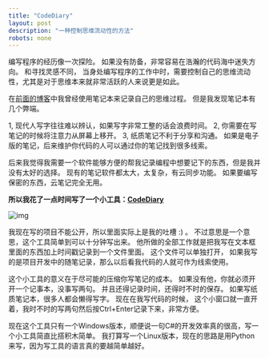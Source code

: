 ```yaml
---
title: "CodeDiary"
layout: post
description: "一种控制思维流动性的方法"
robots: none
---
```


编写程序的经历像一次探险。 如果没有防备，非常容易在浩瀚的代码海中迷失方向。 和寻找灵感不同，
当身处编写程序的工作中时，需要控制自己的思维流动性，尤其是对于思维本来就非常活跃的人来说更是如此。

在[前面的博客](http://www.thebgame.com/blog/2015/Why-you-need-a-note/)中我曾经使用笔记本来记录自己的思维过程。 
但是我发现笔记本有几个弊端。 

1, 现代人写字往往难以辨认，如果写字非常工整的话会浪费时间。
2, 你需要在写笔记的时候将注意力从屏幕上移开。
3, 纸质笔记不利于分享和沟通。 如果是电子版的笔记，后来维护你代码的人可以通过你的笔记找到很多线索。

后来我觉得我需要一个软件能够方便的帮我记录编程中想要记下的东西，但是我并没有太好的选择。 
现有的笔记软件都太大，太复杂，有云同步功能。 如果要编写保密的东西，云笔记完全无用。

**所以我花了一点时间写了一个小工具：[CodeDiary](https://github.com/StupidCodeGenerator/CodeDiary)**

![img](http://i1.tietuku.com/8208f9eda533cb75.png)

我现在写的项目不能公开，所以里面实际上是我的吐槽 :) 。 不过意思是一个意思，这个工具简单到可以十分钟写出来。
他所做的全部工作就是把我写在文本框里面的东西加上时间戳记录到一个文件里面。 这个文件可以单独打开，
如果我写的是项目开发中的随笔记录，那么以后看我代码的人就可作为线索使用。

这个小工具的意义在于尽可能的压缩你写笔记的成本。 如果没有他，你就必须开开一个记事本，没事写两句。
并且还得记录时间，还得时不时的保存。 如果写纸质笔记本，很多人都会懒得写字。 现在在我写代码的时候，
这个小窗口就一直开着，我时不时的写两句然后按Ctrl+Enter记录下来，非常方便。

现在这个工具只有一个Windows版本，顺便说一句C#的开发效率真的很高，写一个小工具简直比搭积木简单。
我打算写一个Linux版本，现在的思路是用Python来写，因为写工具的语言真的要越简单越好。